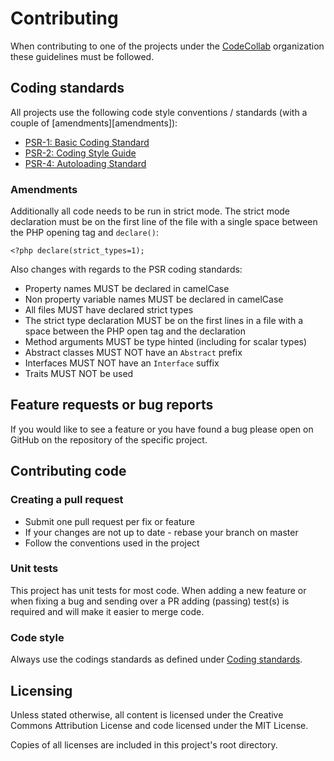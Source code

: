 # Contributing

When contributing to one of the projects under the [CodeCollab][codecollab] organization these guidelines must be followed.

## Coding standards

All projects use the following code style conventions / standards (with a couple of [amendments][amendments]):

- [PSR-1: Basic Coding Standard][psr1]
- [PSR-2: Coding Style Guide][psr2]
- [PSR-4: Autoloading Standard][psr4]

### Amendments

Additionally all code needs to be run in strict mode. The strict mode declaration must be on the first line of the file with a single space between the PHP opening tag and `declare()`:

    <?php declare(strict_types=1);

Also changes with regards to the PSR coding standards:

- Property names MUST be declared in camelCase
- Non property variable names MUST be declared in camelCase
- All files MUST have declared strict types
- The strict type declaration MUST be on the first lines in a file with a space between the PHP open tag and the declaration
- Method arguments MUST be type hinted (including for scalar types)
- Abstract classes MUST NOT have an `Abstract` prefix
- Interfaces MUST NOT have an `Interface` suffix
- Traits MUST NOT be used

## Feature requests or bug reports

If you would like to see a feature or you have found a bug please open on GitHub on the repository of the specific project.

## Contributing code

### Creating a pull request

- Submit one pull request per fix or feature
- If your changes are not up to date - rebase your branch on master
- Follow the conventions used in the project

### Unit tests

This project has unit tests for most code. When adding a new feature or when fixing a bug and sending over a PR adding (passing) test(s) is required and will make it easier to merge code.

### Code style

Always use the codings standards as defined under [Coding standards][coding-standards].

## Licensing

Unless stated otherwise, all content is licensed under the Creative Commons Attribution License and code licensed under the MIT License.

Copies of all licenses are included in this project's root directory.

[codecollab]: https://github.com/CodeCollab
[psr1]: https://github.com/php-fig/fig-standards/blob/master/accepted/PSR-1-basic-coding-standard.md
[psr2]: https://github.com/php-fig/fig-standards/blob/master/accepted/PSR-2-coding-style-guide.md
[psr4]: https://github.com/php-fig/fig-standards/blob/master/accepted/PSR-4-autoloader.md
[coding-standards]: https://github.com/CodeCollab/Contributing/blob/master/CONTRIBUTING.md#coding-standards
